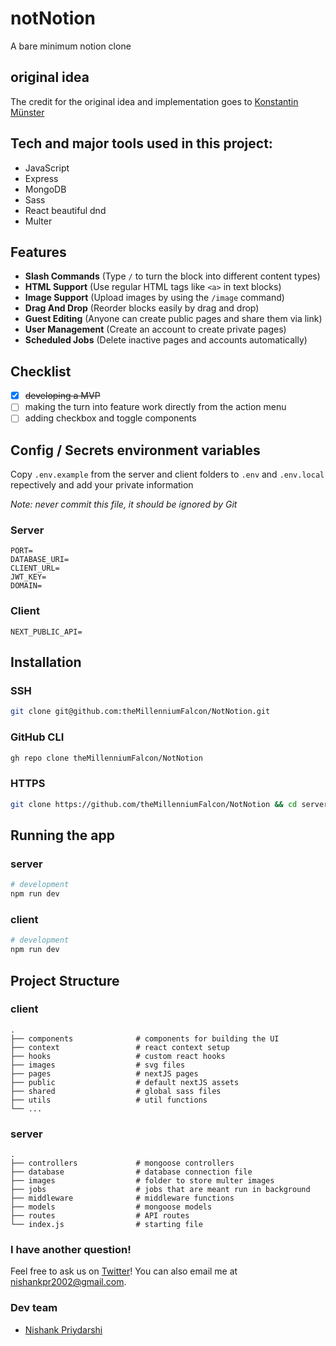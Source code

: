 # notNotion

A bare minimum notion clone

## original idea
The credit for the original idea and implementation goes to [Konstantin Münster](https://github.com/konstantinmuenster/notion-clone)

## Tech and major tools used in this project:

- JavaScript
- Express
- MongoDB
- Sass
- React beautiful dnd
- Multer

## Features
- **Slash Commands** (Type `/` to turn the block into different content types)
- **HTML Support** (Use regular HTML tags like `<a>` in text blocks)
- **Image Support** (Upload images by using the `/image` command)
- **Drag And Drop** (Reorder blocks easily by drag and drop)
- **Guest Editing** (Anyone can create public pages and share them via link)
- **User Management** (Create an account to create private pages)
- **Scheduled Jobs** (Delete inactive pages and accounts automatically)

## Checklist

- [x] <s>developing a MVP</s>
- [ ] making the turn into feature work directly from the action menu
- [ ] adding checkbox and toggle components

## Config / Secrets environment variables

Copy `.env.example` from the server and client folders to `.env` and `.env.local` repectively and add your private information

*Note: never commit this file, it should be ignored by Git*

### Server
```
PORT=
DATABASE_URI=
CLIENT_URL=
JWT_KEY=
DOMAIN=
```

### Client
```
NEXT_PUBLIC_API=
```

## Installation

### SSH

```bash
git clone git@github.com:theMillenniumFalcon/NotNotion.git
```

### GitHub CLI

```bash
gh repo clone theMillenniumFalcon/NotNotion
```

### HTTPS

```bash
git clone https://github.com/theMillenniumFalcon/NotNotion && cd server && npm install && cd .. && cd client && npm install
```

## Running the app

### server
```bash
# development
npm run dev
```

### client
```bash
# development
npm run dev
```

## Project Structure

### client
    .
    ├── components              # components for building the UI
    ├── context                 # react context setup
    ├── hooks                   # custom react hooks
    ├── images                  # svg files
    ├── pages                   # nextJS pages
    ├── public                  # default nextJS assets 
    ├── shared                  # global sass files
    ├── utils                   # util functions
    └── ...

### server
    .
    ├── controllers             # mongoose controllers
    ├── database                # database connection file
    ├── images                  # folder to store multer images
    ├── jobs                    # jobs that are meant run in background
    ├── middleware              # middleware functions
    ├── models                  # mongoose models 
    ├── routes                  # API routes
    └── index.js                # starting file    

### I have another question!

Feel free to ask us on [Twitter](https://twitter.com/nishankstwt)! You can also email me at nishankpr2002@gmail.com.

### Dev team

- [Nishank Priydarshi](https://themillenniumfalcon.github.io)